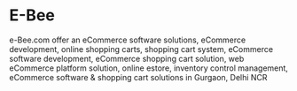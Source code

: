E-Bee
=====

e-Bee.com offer an eCommerce software solutions, eCommerce development, online shopping carts, shopping cart system, eCommerce software development, eCommerce shopping cart solution, web eCommerce platform solution, online estore, inventory control management, eCommerce software &amp; shopping cart solutions in Gurgaon, Delhi NCR

